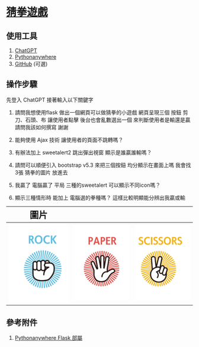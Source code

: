 # [猜拳遊戲](https://yuwei0531.pythonanywhere.com/)

## 使用工具
1. [ChatGPT](https://developers.line.biz/zh-hant/)
2. [Pythonanywhere](https://www.pythonanywhere.com/)
3. [GitHub](https://github.com/) (可選)

## 操作步驟
先登入 ChatGPT 接著輸入以下關鍵字
1. 請問我想使用flask 做出一個網頁可以做猜拳的小遊戲
網頁呈現三個 按鈕 剪刀、石頭、布 讓使用者點擊
後台也會亂數選出一個 來判斷使用者是輸還是贏
請問我該如何撰寫 謝謝

2. 能夠使用 Ajax 技術 讓使用者的頁面不跳轉嗎？

3. 有辦法加上 sweetalert2 跳出彈出視窗 顯示是誰贏誰輸嗎？

4. 請問可以順便引入 bootstrap v5.3 來把三個按鈕 均分顯示在畫面上嗎 我會找3張 猜拳的圖片 放進去

5. 我贏了 電腦贏了 平局 三種的sweetalert 可以顯示不同icon嗎？

6. 顯示三種情形時 能加上 電腦選的拳種嗎？ 這樣比較明顯能分辨出我贏或輸  
  
  

|  <font size=5>圖片</font>   |   |  |
|  ----  | ----  | ---- |
| <img src="static/ROCK.jpg" alt="石頭" width="270">  | <img src="static/PAPER.jpg" alt="石頭" width="270"> | <img src="static/SCISSORS.jpg" alt="石頭" width="270">|




## 參考附件
1. [Pythonanywhere Flask 部屬](https://www.youtube.com/watch?v=-1KqfigrL4E&ab_channel=%E8%98%87%E9%9F%8B%E6%96%87)
